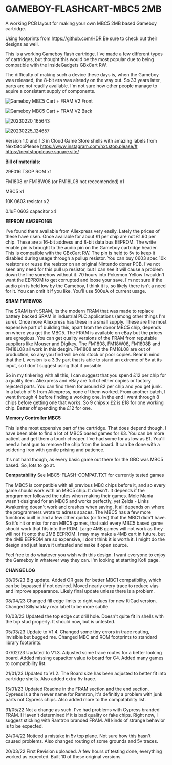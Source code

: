# GAMEBOY-FLASHCART-MBC5 2MB
A working PCB layout for making your own MBC5 2MB based Gameboy cartridge.

Using footprints from https://github.com/HDR Be sure to check out their designs as well.

This is a working Gameboy flash cartridge. I've made a few different types of cartridges, but thought this would be the most popular due to being compatible with the InsideGadgets GBxCart RW.

The difficulty of making such a device these days is, when the Gameboy was released, the 8-bit era was already on the way out. So 33 years later, parts are not readily available. I'm not sure how other people manage to aquire a consistant supply of components.

![Gameboy MBC5 Cart + FRAM V2 Front](https://user-images.githubusercontent.com/65309612/236902261-84b71ec0-ba48-4eb1-a1a6-82ddf2fdb627.jpg)

![Gameboy MBC5 Cart + FRAM V2 Back](https://user-images.githubusercontent.com/65309612/236902269-627004b6-fed0-4831-9132-fb519170e6c8.jpg)

![20230220_165643](https://user-images.githubusercontent.com/65309612/222986217-0f97228c-7c23-4498-a106-4085a7a98712.jpg)

![20230225_124657](https://user-images.githubusercontent.com/65309612/222986245-af637c55-5d70-44d1-82fe-ba0df399cd89.jpg)

Version 1.0 and 1.3 in Cloud Game Store shells with amazing labels from NextStopPlease https://www.instagram.com/nxt.stop.please/# https://nextstopplease.square.site/

**Bill of materials:**

29F016 TSOP ROM x1

FM1808 or FM18W08 (or FM18L08 not reccomended) x1

MBC5 x1

10K 0603 resistor x2

0.1uF 0603 capacitor x4

**EEPROM AM29F016B**

I've found them available from Aliexpress very easily. Lately the prices of these have risen. Once available for about £1 per chip are not £1.60 per chip. These are a 16-bit address and 8-bit data bus EEPROM. The write enable pin is brought to the audio pin on the Gameboy cartridge header. This is compatible with the GBxCart RW. The pin is held to 5v to keep it disabled during usage through a pullup resistor. You can buy 0603 spec 10k resistors or reuse the resistor on an original Nintendo doner PCB. I've not seen any need for this pull up resistor, but I can see it will cause a problem down the line somehow without it. 70 hours into Pokemon Yellow I wouldn't want the EEPROM to get corrupted and loose your save. I'm not sure if the audio pin is held low by the Gameboy, I think it is, so likely there isn't a need for it. You can omit it if you like. You'll use 500uA of current usage.

**SRAM FM18W08**

The SRAM isn't SRAM, its the modern FRAM that was made to replace battery backed SRAM in industrial PLC applications (among other things I'm sure). Once more Aliexpress has these in a small supply. These are the most expensive part of building this, apart from the donor MBC5 chip, depends on where you get the MBC5. The FRAM is available on eBay but the prices are egregious. You can get quality versions of the FRAM from reputable suppliers like Mouser and Digikey. The FM1808, FM18W08, FM1808B and FM18L08 all work in this desgin. FM1808 and the FM18L08 are out of production, so any you find will be old stock or poor copies. Bear in mind that the L version is a 3.3v part that is able to stand an extreme of 5v at its input, so I don't suggest using that if possible.

So in my tinkering with all this, I can suggest that you spend £12 per chip for a quality item. Aliexpress and eBay are full of either copies or factory rejected parts. You can find them for around £2 per chip and you get junk. In a batch of 5 from Aliexpress, none of them worked. From another batch, I went through 4 before finding a working one. In the end I went through 8 chips before getting one that works. So 9 chips x £2 is £18 for one working chip. Better off spending the £12 for one.

**Memory Controller MBC5**

This is the most expensive part of the cartridge. That does depend though. I have been able to find a lot of MBC5 based games for £3. You can be more patient and get them a touch cheaper. I've had some for as low as £1. You'll need a heat gun to remove the chip from the board. It can be done with a soldering iron with gentle prising and patience.

It's not hard though, as every basic game out there for the GBC was MBC5 based. So, lots to go at. 

**Compatability** See MBC5-FLASH-COMPAT.TXT for currently tested games

The MBC5 is compatible with all previous MBC chips before it, and so every game should work with an MBC5 chip. It doesn't. It depends if the programmer followed the rules when making their games. Mole Mania wasn't designed for an MBC5 and works perfectly, yet Zelda - Links Awakening doesn't work and crashes when saving. It all depends on where the programmers wrote to adress spaces. The MBC5 has a few more functions built in and a few other quirks (or fixes) that the MBC1 didn't have. So it's hit or miss for non MBC5 games, that said every MBC5 based game should work that fits into the ROM. Large 4MB games will not work as they will not fit onto the 2MB EEPROM. I may may make a 4MB cart in future, but the 4MB EEPROM are so expensive, I don't think it is worth it. I might do the design and just leave it untested and make it open source.


Feel free to do whatever you wish with this design. I want everyone to enjoy the Gameboy in whatever way they can. I'm looking at starting Kofi page.

**CHANGE LOG**

08/05/23
Big update. Added OR gate for better MBC1 compatibility, which can be bypassed if not desired. Moved nearly every trace to reduce vias and improve appearance. Likely final update unless there is a problem.

08/04/23
Changed fill edge limits to right values for new KiCad version. Changed Sillyhatday rear label to be more subtle.

10/03/23
Updated the top edge cut drill hole. Doesn't quite fit in shells with the top stud properly. It should now, but is untested.

05/03/23
Update to V1.4. Changed some tiny errors in trace routing, invisible but bugged me. Changed MBC and ROM footprints to standard library footprints.

07/02/23
Updated to V1.3. Adjusted some trace routes for a better looking board. Added missing capacitor value to board for C4. Added many games to compatibility list.

21/01/23
Updated to V1.2. The Board size has been adjusted to better fit into cartridge shells. Also added extra 5v trace.

15/01/23
Updated Readme in the FRAM section and the end section. Cypress is a the newer name for Ramtron, it's definitly a problem with junk parts not Cypress chips. Also added more to the compatability list.

31/05/22 Not a change as such. I've had problems with Cypress branded FRAM. I Haven't determined if it is bad quality or fake chips. Right now, I suggest sticking with Ramtron branded FRAM. All kinds of strange behavior is to be expected.

24/04/22
Noticed a mistake in 5v top plane. Not sure how this hasn't caused problems. Also changed routing of some grounds and 5v traces.

20/03/22
First Revision uploaded. A few hours of testing done, everything worked as expected. Built 10 of these original versions.
